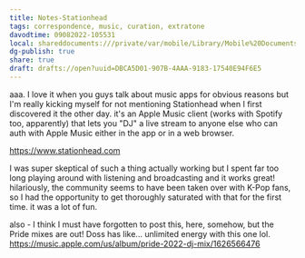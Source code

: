 ```yaml
---
title: Notes-Stationhead
tags: correspondence, music, curation, extratone
davodtime: 09082022-105531
local: shareddocuments:///private/var/mobile/Library/Mobile%20Documents/iCloud~md~obsidian/Documents/OBSHIDDIAN/drafts/DBCA5D01-907B-4AAA-9183-17540E94F6E5.md
dg-publish: true
share: true
draft: drafts://open?uuid=DBCA5D01-907B-4AAA-9183-17540E94F6E5
---
```


aaa. I love it when you guys talk about music apps for obvious reasons but I'm really kicking myself for not mentioning Stationhead when I first discovered it the other day. it's an Apple Music client (works with Spotify too, apparently) that lets you "DJ" a live stream to anyone else who can auth with Apple Music either in the app or in a web browser.

https://www.stationhead.com

I was super skeptical of such a thing actually working but I spent far too long playing around with listening and broadcasting and it works great! hilariously, the community seems to have been taken over with K-Pop fans, so I had the opportunity to get thoroughly saturated with that for the first time. it was a lot of fun.

also - I think I must have forgotten to post this, here, somehow, but the Pride mixes are out! Doss has like... unlimited energy with this one lol. https://music.apple.com/us/album/pride-2022-dj-mix/1626566476